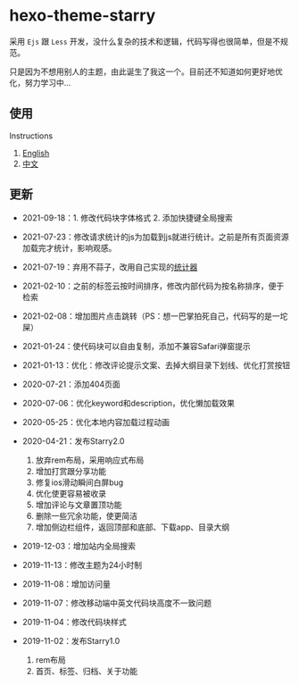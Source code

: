 # hexo-theme-starry

采用 `Ejs` 跟 `Less` 开发，没什么复杂的技术和逻辑，代码写得也很简单，但是不规范。

只是因为不想用别人的主题，由此诞生了我这一个。目前还不知道如何更好地优化，努力学习中...

## 使用

Instructions

1. [English](https://github.com/meethigher/hexo-theme-starry/blob/master/README.en.md)
2. [中文](https://github.com/meethigher/hexo-theme-starry/blob/master/README.zn.md)

## 更新

* 2021-09-18：1. 修改代码块字体格式 2. 添加快捷键全局搜索

* 2021-07-23：修改请求统计的js为加载到js就进行统计。之前是所有页面资源加载完才统计，影响观感。

* 2021-07-19：弃用不蒜子，改用自己实现的[统计器](https://github.com/meethigher/count-for-page)

* 2021-02-10：之前的标签云按时间排序，修改内部代码为按名称排序，便于检索

* 2021-02-08：增加图片点击跳转（PS：想一巴掌拍死自己，代码写的是一坨屎）

* 2021-01-24：使代码块可以自由复制，添加不兼容Safari弹窗提示

* 2021-01-13：优化：修改评论提示文案、去掉大纲目录下划线、优化打赏按钮

* 2020-07-21：添加404页面

* 2020-07-06：优化keyword和description，优化懒加载效果

* 2020-05-25：优化本地内容加载过程动画

* 2020-04-21：发布Starry2.0
  1. 放弃rem布局，采用响应式布局
  2. 增加打赏跟分享功能
  3. 修复ios滑动瞬间白屏bug
  4. 优化使更容易被收录
  5. 增加评论与文章置顶功能
  6. 删除一些冗余功能，使更简洁
  7. 增加侧边栏组件，返回顶部和底部、下载app、目录大纲

* 2019-12-03：增加站内全局搜索
* 2019-11-13：修改主题为24小时制

* 2019-11-08：增加访问量
* 2019-11-07：修改移动端中英文代码块高度不一致问题

* 2019-11-04：修改代码块样式

* 2019-11-02：发布Starry1.0
  1. rem布局
  2. 首页、标签、归档、关于功能